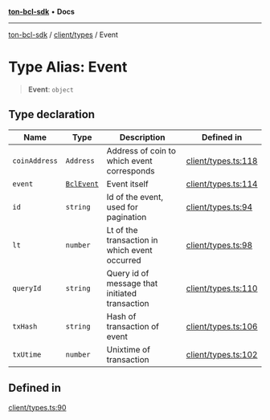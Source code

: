 [**ton-bcl-sdk**](../../../README.md) • **Docs**

***

[ton-bcl-sdk](../../../README.md) / [client/types](../README.md) / Event

# Type Alias: Event

> **Event**: `object`

## Type declaration

| Name | Type | Description | Defined in |
| ------ | ------ | ------ | ------ |
| `coinAddress` | `Address` | Address of coin to which event corresponds | [client/types.ts:118](https://github.com/ton-fun-tech/ton-bcl-sdk/blob/7877991181ad2a3357235178011544813b695441/src/client/types.ts#L118) |
| `event` | [`BclEvent`](BclEvent.md) | Event itself | [client/types.ts:114](https://github.com/ton-fun-tech/ton-bcl-sdk/blob/7877991181ad2a3357235178011544813b695441/src/client/types.ts#L114) |
| `id` | `string` | Id of the event, used for pagination | [client/types.ts:94](https://github.com/ton-fun-tech/ton-bcl-sdk/blob/7877991181ad2a3357235178011544813b695441/src/client/types.ts#L94) |
| `lt` | `number` | Lt of the transaction in which event occurred | [client/types.ts:98](https://github.com/ton-fun-tech/ton-bcl-sdk/blob/7877991181ad2a3357235178011544813b695441/src/client/types.ts#L98) |
| `queryId` | `string` | Query id of message that initiated transaction | [client/types.ts:110](https://github.com/ton-fun-tech/ton-bcl-sdk/blob/7877991181ad2a3357235178011544813b695441/src/client/types.ts#L110) |
| `txHash` | `string` | Hash of transaction of event | [client/types.ts:106](https://github.com/ton-fun-tech/ton-bcl-sdk/blob/7877991181ad2a3357235178011544813b695441/src/client/types.ts#L106) |
| `txUtime` | `number` | Unixtime of transaction | [client/types.ts:102](https://github.com/ton-fun-tech/ton-bcl-sdk/blob/7877991181ad2a3357235178011544813b695441/src/client/types.ts#L102) |

## Defined in

[client/types.ts:90](https://github.com/ton-fun-tech/ton-bcl-sdk/blob/7877991181ad2a3357235178011544813b695441/src/client/types.ts#L90)
